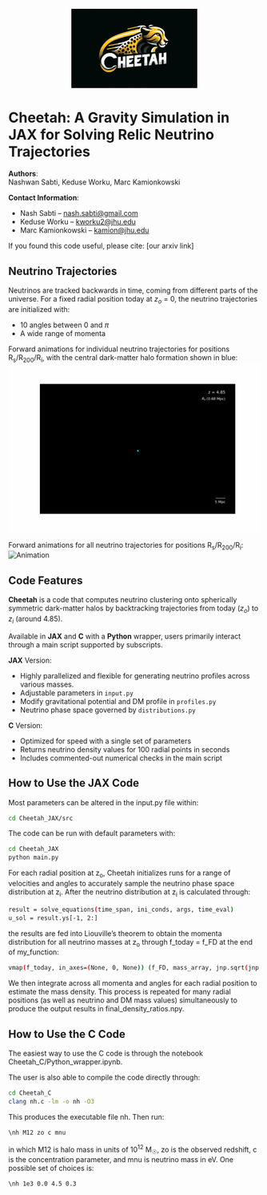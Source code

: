 <p align="center">
  <img src="Cheetah_logo.png" alt="Cheetah Logo" width="50%" />
</p>


# Cheetah: A Gravity Simulation in JAX for Solving Relic Neutrino Trajectories


**Authors**:  
Nashwan Sabti, Keduse Worku, Marc Kamionkowski


**Contact Information**:  
- Nash Sabti – [nash.sabti@gmail.com](mailto:nash.sabti@gmail.com)  
- Keduse Worku – [kworku2@jhu.edu](mailto:kworku2@jhu.edu)  
- Marc Kamionkowski – [kamion@jhu.edu](mailto:kamion@jhu.edu)


If you found this code useful, please cite: [our arxiv link]



## Neutrino Trajectories
Neutrinos are tracked backwards in time, coming from different parts of the universe. For a fixed radial position today at $z_o$ = 0, the neutrino trajectories are initialized with:
- 10 angles between 0 and $\pi$
- A wide range of momenta

Forward animations for individual neutrino trajectories for positions R<sub>s</sub>/R<sub>200</sub>/R<sub>i</sub>, with the central dark-matter halo formation shown in blue:
![Animation](single_trajectories_animation.gif)


Forward animations for all neutrino trajectories for positions R<sub>s</sub>/R<sub>200</sub>/R<sub>i</sub>:
![Animation](all_trajectories_animation.gif)


## Code Features
**Cheetah** is a code that computes neutrino clustering onto spherically symmetric dark-matter halos by backtracking trajectories from today ($z_o$) to $z_i$ (around 4.85).

Available in **JAX** and **C** with a **Python** wrapper, users primarily interact through a main script supported by subscripts.

**JAX** Version:

- Highly parallelized and flexible for generating neutrino profiles across various masses.
- Adjustable parameters in `input.py`
- Modify gravitational potential and DM profile in `profiles.py`
- Neutrino phase space governed by `distributions.py`

**C** Version:

- Optimized for speed with a single set of parameters
- Returns neutrino density values for 100 radial points in seconds
- Includes commented-out numerical checks in the main script



## How to Use the JAX Code
Most parameters can be altered in the input.py file within:


```bash
cd Cheetah_JAX/src
```


The code can be run with default parameters with:


```bash
cd Cheetah_JAX
python main.py
```


For each radial position at z<sub>o</sub>, Cheetah initializes runs for a range of velocities and angles to accurately sample the neutrino phase space distribution at z<sub>i</sub>. After the neutrino distribution at z<sub>i</sub> is calculated through:
```bash
result = solve_equations(time_span, ini_conds, args, time_eval)
u_sol = result.ys[-1, 2:] 
```
the results are fed into Liouville’s theorem to obtain the momenta distribution for all neutrino masses at z<sub>o</sub> through f_today =  f_FD at the end of my_function:
```bash
vmap(f_today, in_axes=(None, 0, None)) (f_FD, mass_array, jnp.sqrt(jnp.sum(jnp.power(u_sol, 2))),)
```
We then integrate across all momenta and angles for each radial position to estimate the mass density. This process is repeated for many radial positions (as well as neutrino and DM mass values) simultaneously to produce the output results in final_density_ratios.npy.




## How to Use the C Code
The easiest way to use the C code is through the notebook Cheetah_C/Python_wrapper.ipynb. 


The user is also able to compile the code directly through: 
```bash
cd Cheetah_C
clang nh.c -lm -o nh -O3
```
This produces the executable file nh. Then run:
```bash
\nh M12 zo c mnu
```
in which M12 is halo mass in units of 10<sup>12</sup> M<sub>☉</sub>, zo is the observed redshift, c is the concentration parameter, and mnu is neutrino mass in eV. One possible set of choices is:


```bash
\nh 1e3 0.0 4.5 0.3
```

